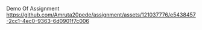 
Demo Of Assignment
https://github.com/Amruta20pede/assignment/assets/121037776/e5438457-2cc1-4ec0-9363-6d0901f7c006




